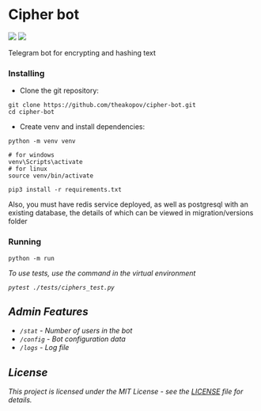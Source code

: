 # Cipher bot
[<img src=https://img.shields.io/badge/Telegram-%40TheCipher__bot-blue>](https://t.me/TheCipher_bot)
<img src=https://img.shields.io/badge/Aiogram-3.0.0b7-blue>

Telegram bot for encrypting and hashing text

### Installing

* Clone the git repository:

```
git clone https://github.com/theakopov/cipher-bot.git
cd cipher-bot
```


* Create venv and install dependencies:

```
python -m venv venv

# for windows
venv\Scripts\activate
# for linux
source venv/bin/activate

pip3 install -r requirements.txt
```

Also, you must have redis service deployed,
as well as postgresql with an existing database, the details of which can be viewed in migration/versions folder
### Running

```
python -m run
```
<i>To use tests, use the command in the virtual environment

```pytest ./tests/ciphers_test.py ```

## Admin Features

- ```/stat``` - Number of users in the bot
- ```/config``` - Bot configuration data
- ```/logs``` - Log file
## License

This project is licensed under the MIT License - see the
[LICENSE](https://github.com/theakopov/cipher-bot/blob/main/LICENSE) file for details.
